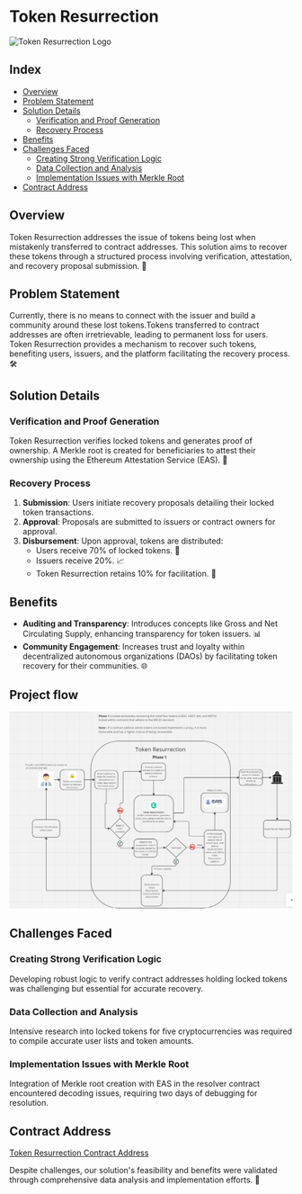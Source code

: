# Token Resurrection

![Token Resurrection Logo](./src/Assets/logo.png)

## Index

- [Overview](#overview)
- [Problem Statement](#problem-statement)
- [Solution Details](#solution-details)
  - [Verification and Proof Generation](#verification-and-proof-generation)
  - [Recovery Process](#recovery-process)
- [Benefits](#benefits)
- [Challenges Faced](#challenges-faced)
  - [Creating Strong Verification Logic](#creating-strong-verification-logic)
  - [Data Collection and Analysis](#data-collection-and-analysis)
  - [Implementation Issues with Merkle Root](#implementation-issues-with-merkle-root)
- [Contract Address](#contract-address)

## Overview

Token Resurrection addresses the issue of tokens being lost when mistakenly transferred to contract addresses. This solution aims to recover these tokens through a structured process involving verification, attestation, and recovery proposal submission. 🔄

## Problem Statement

Currently, there is no means to connect with the issuer and build a community around these lost tokens.Tokens transferred to contract addresses are often irretrievable, leading to permanent loss for users. Token Resurrection provides a mechanism to recover such tokens, benefiting users, issuers, and the platform facilitating the recovery process. 🛠️

## Solution Details

### Verification and Proof Generation

Token Resurrection verifies locked tokens and generates proof of ownership. A Merkle root is created for beneficiaries to attest their ownership using the Ethereum Attestation Service (EAS). 🌱

### Recovery Process

1. **Submission**: Users initiate recovery proposals detailing their locked token transactions.
2. **Approval**: Proposals are submitted to issuers or contract owners for approval.
3. **Disbursement**: Upon approval, tokens are distributed:
   - Users receive 70% of locked tokens. 💼
   - Issuers receive 20%. 📈
   - Token Resurrection retains 10% for facilitation. 🔄

## Benefits

- **Auditing and Transparency**: Introduces concepts like Gross and Net Circulating Supply, enhancing transparency for token issuers. 📊
- **Community Engagement**: Increases trust and loyalty within decentralized autonomous organizations (DAOs) by facilitating token recovery for their communities. 🌐

## Project flow

![Token Resurrection Flow](./src/Assets/miroflow.png)

## Challenges Faced

### Creating Strong Verification Logic

Developing robust logic to verify contract addresses holding locked tokens was challenging but essential for accurate recovery.

### Data Collection and Analysis

Intensive research into locked tokens for five cryptocurrencies was required to compile accurate user lists and token amounts.

### Implementation Issues with Merkle Root

Integration of Merkle root creation with EAS in the resolver contract encountered decoding issues, requiring two days of debugging for resolution.

## Contract Address

[Token Resurrection Contract Address](https://sepolia.basescan.org/address/0x352349c1aF3f45faed79AEF9dA762BAEE02363cc#code)

Despite challenges, our solution's feasibility and benefits were validated through comprehensive data analysis and implementation efforts. 🚀
